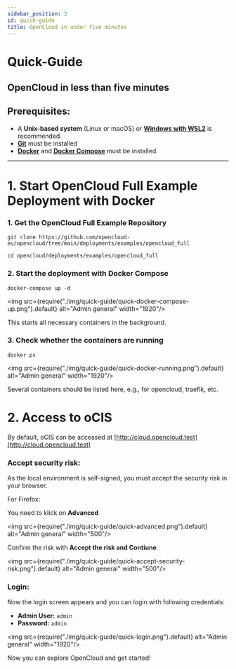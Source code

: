 ```yaml
---
sidebar_position: 2
id: quick-guide
title: OpenCloud in under five minutes
---
```


# Quick-Guide
## OpenCloud in less than five minutes

## Prerequisites:
- A **Unix-based system** (Linux or macOS) or [**Windows with WSL2**](https://learn.microsoft.com/en-us/windows/wsl/install) is recommended.
- [**Git**](https://git-scm.com/book/en/v2/Getting-Started-Installing-Git) must be installed
- [**Docker**](https://docs.docker.com/engine/install/) and [**Docker Compose**](https://docs.docker.com/compose/install/) must be installed.


---

#  1. Start OpenCloud Full Example Deployment with Docker

### 1. Get the OpenCloud Full Example Repository
```
git clone https://github.com/opencloud-eu/opencloud/tree/main/deployments/examples/opencloud_full

cd opencloud/deployments/examples/opencloud_full
```



### 2. Start the deployment with Docker Compose

```
docker-compose up -d
```

<img src={require("./img/quick-guide/quick-docker-compose-up.png").default} alt="Admin general" width="1920"/>

This starts all necessary containers in the background.


### 3. Check whether the containers are running

```
docker ps
```

<img src={require("./img/quick-guide/quick-docker-running.png").default} alt="Admin general" width="1920"/>

Several containers should be listed here, e.g., for opencloud, traefik, etc.

# 2. Access to oCIS

By default, oCIS can be accessed at [http://cloud.opencloud.test](http://cloud.opencloud.test)

### Accept security risk:

As the local environment is self-signed, you must accept the security risk in your browser.

For Firefox:

You need to klick on **Advanced**

<img src={require("./img/quick-guide/quick-advanced.png").default} alt="Admin general" width="500"/>

Confirm the risk with **Accept the risk and Contiune**

<img src={require("./img/quick-guide/quick-accept-security-risk.png").default} alt="Admin general" width="500"/>

### Login:

Now the login screen appears and you can login with following credentials:

- **Admin User:** `admin`
- **Password:** `admin`

<img src={require("./img/quick-guide/quick-login.png").default} alt="Admin general" width="1920"/>

Now you can explore OpenCloud and get started! 

